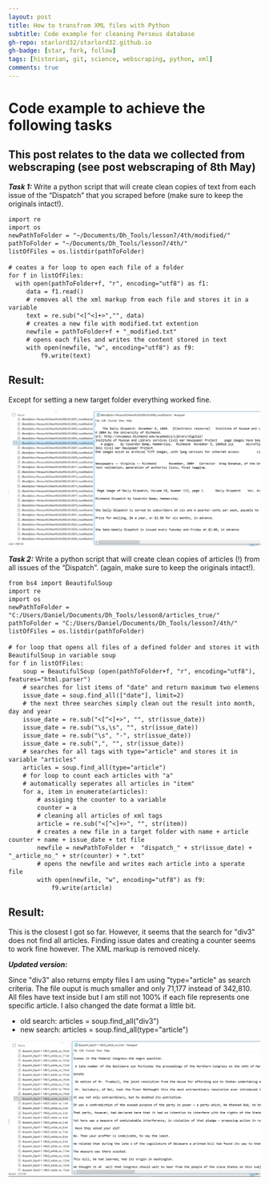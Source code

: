 ```yaml
---
layout: post
title: How to transfrom XML files with Python
subtitle: Code example for cleaning Perseus database
gh-repo: starlord32/starlord32.github.io
gh-badge: [star, fork, follow]
tags: [historian, git, science, webscraping, python, xml]
comments: true
---
```


# Code example to achieve the following tasks
## This post relates to the data we collected from webscraping (see post webscraping of 8th May)

***Task 1:***
Write a python script that will create clean copies of text from each issue of the “Dispatch” that you scraped before (make sure to keep the originals intact!).

```
import re
import os
newPathToFolder = "~/Documents/Dh_Tools/lesson7/4th/modified/"
pathToFolder = "~/Documents/Dh_Tools/lesson7/4th/"
listOfFiles = os.listdir(pathToFolder)

# ceates a for loop to open each file of a folder
for f in listOfFiles:
  with open(pathToFolder+f, "r", encoding="utf8") as f1:
     data = f1.read()
     # removes all the xml markup from each file and stores it in a variable
     text = re.sub("<[^<]+>","", data)
     # creates a new file with modified.txt extention
     newfile = pathToFolder+f + "_modified.txt"
     # opens each files and writes the content stored in text
     with open(newfile, "w", encoding="utf8") as f9:
         f9.write(text)
```

## Result:

Except for setting a new target folder everything worked fine.

![files0](/img/files0.png)

***Task 2:***
Write a python script that will create clean copies of articles (!) from all issues of the “Dispatch”. (again, make sure to keep the originals intact!).

```
from bs4 import BeautifulSoup
import re
import os
newPathToFolder = "C:/Users/Daniel/Documents/Dh_Tools/lesson8/articles_true/"
pathToFolder = "C:/Users/Daniel/Documents/Dh_Tools/lesson7/4th/"
listOfFiles = os.listdir(pathToFolder)

# for loop that opens all files of a defined folder and stores it with BeautifulSoup in variable soup
for f in listOfFiles:
    soup = BeautifulSoup (open(pathToFolder+f, "r", encoding="utf8"), features="html.parser")
    # searches for list items of "date" and return maximum two elemens
    issue_date = soup.find_all(["date"], limit=2)
    # the next three searches simply clean out the result into month, day and year
    issue_date = re.sub("<[^<]+>", "", str(issue_date))
    issue_date = re.sub("\s,\s", "", str(issue_date))
    issue_date = re.sub("\s", "-", str(issue_date))
    issue_date = re.sub(",", "", str(issue_date))
    # searches for all tags with type="article" and stores it in variable "articles"
    articles = soup.find_all(type="article")
    # for loop to count each articles with "a"
    # automatically seperates all articles in "item"
    for a, item in enumerate(articles):
        # assiging the counter to a variable
        counter = a
        # cleaning all articles of xml tags
        article = re.sub("<[^<]+>", "", str(item))
        # creates a new file in a target folder with name + article counter + name + issue_date + txt file
        newfile = newPathToFolder +  "dispatch_" + str(issue_date) + "_article_no_" + str(counter) + ".txt"
        # opens the newfile and writes each article into a sperate file
        with open(newfile, "w", encoding="utf8") as f9:
            f9.write(article)
```

## Result:

This is the closest I got so far. However, it seems that the search for "div3" does not find all articles.
Finding issue dates and creating a counter seems to work fine however. The XML markup is removed nicely.

***Updated version:***

Since "div3" also returns empty files I am using "type="article" as search criteria. The file ouput is much smaller and only 71,177 instead of 342,810. All files have text inside but I am still not 100% if each file represents one specific article. I also changed the date format a little bit.

* old search: articles = soup.find_all("div3")
* new search: articles = soup.find_all(type="article")

![files_true](/img/files_true.png)
